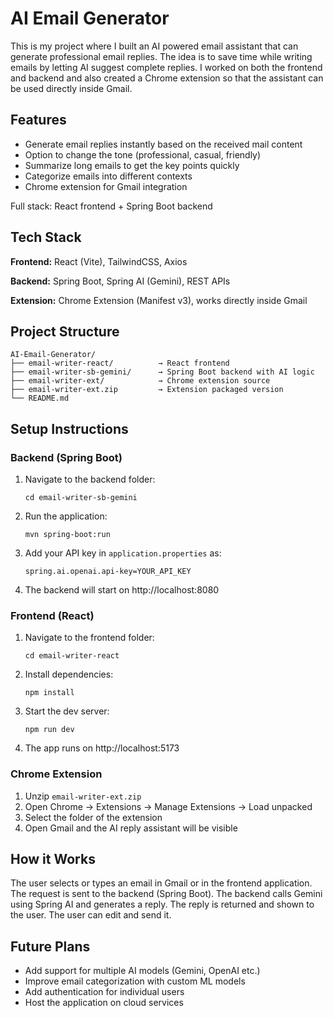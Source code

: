 # AI Email Generator

This is my project where I built an AI powered email assistant that can generate professional email replies. The idea is to save time while writing emails by letting AI suggest complete replies. I worked on both the frontend and backend and also created a Chrome extension so that the assistant can be used directly inside Gmail.

## Features

- Generate email replies instantly based on the received mail content
- Option to change the tone (professional, casual, friendly)
- Summarize long emails to get the key points quickly
- Categorize emails into different contexts
- Chrome extension for Gmail integration

Full stack: React frontend + Spring Boot backend

## Tech Stack

**Frontend:** React (Vite), TailwindCSS, Axios

**Backend:** Spring Boot, Spring AI (Gemini), REST APIs

**Extension:** Chrome Extension (Manifest v3), works directly inside Gmail

## Project Structure

```
AI-Email-Generator/
├── email-writer-react/          → React frontend
├── email-writer-sb-gemini/      → Spring Boot backend with AI logic
├── email-writer-ext/            → Chrome extension source
├── email-writer-ext.zip         → Extension packaged version
└── README.md
```

## Setup Instructions

### Backend (Spring Boot)

1. Navigate to the backend folder:
   ```
   cd email-writer-sb-gemini
   ```

2. Run the application:
   ```
   mvn spring-boot:run
   ```

3. Add your API key in `application.properties` as:
   ```
   spring.ai.openai.api-key=YOUR_API_KEY
   ```

4. The backend will start on http://localhost:8080

### Frontend (React)

1. Navigate to the frontend folder:
   ```
   cd email-writer-react
   ```

2. Install dependencies:
   ```
   npm install
   ```

3. Start the dev server:
   ```
   npm run dev
   ```

4. The app runs on http://localhost:5173

### Chrome Extension

1. Unzip `email-writer-ext.zip`
2. Open Chrome → Extensions → Manage Extensions → Load unpacked
3. Select the folder of the extension
4. Open Gmail and the AI reply assistant will be visible

## How it Works

The user selects or types an email in Gmail or in the frontend application. The request is sent to the backend (Spring Boot). The backend calls Gemini using Spring AI and generates a reply. The reply is returned and shown to the user. The user can edit and send it.

## Future Plans

- Add support for multiple AI models (Gemini, OpenAI etc.)
- Improve email categorization with custom ML models
- Add authentication for individual users
- Host the application on cloud services
